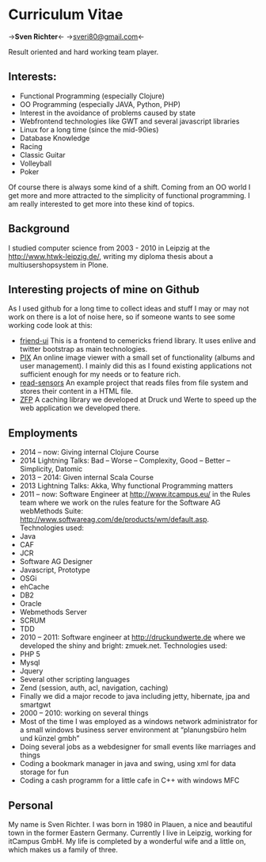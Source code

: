 # Curriculum Vitae

->**Sven Richter**<-
->sveri80@gmail.com<-

Result oriented and hard working team player.

## Interests:

* Functional Programming (especially Clojure)
* OO Programming (especially JAVA, Python, PHP)
* Interest in the avoidance of problems caused by state
* Webfrontend technologies like GWT and several javascript libraries
* Linux for a long time (since the mid-90ies)
* Database Knowledge
* Racing
* Classic Guitar
* Volleyball
* Poker

Of course there is always some kind of a shift. Coming from an OO world I get more and more attracted to the simplicity of functional programming. I am really interested to get more into these kind of topics.

## Background

I studied computer science from 2003 - 2010 in Leipzig at the http://www.htwk-leipzig.de/, writing my diploma thesis about a multiusershopsystem in Plone.

## Interesting projects of mine on Github
As I used github for a long time to collect ideas and stuff I may or may not work on there is a lot of noise here, so if someone wants to see some working code look at this:
* [friend-ui](https://github.com/sveri/friend-ui) This is a frontend to cemericks friend library. It uses enlive and twitter bootstrap as main technologies.
* [PIX](https://github.com/sveri/webpics_grails) An online image viewer with a small set of functionality (albums and user management). I mainly did this as I found existing applications not sufficient enough for my needs or to feature rich.
* [read-sensors](https://github.com/sveri/read-sensors) An example project that reads files from file system and stores their content in a HTML file.
* [ZFP](https://github.com/sveri/ZFP) A caching library we developed at Druck und Werte to speed up the web application we developed there.

## Employments

* 2014 – now: Giving internal Clojure Course
* 2014 Lightning Talks: Bad – Worse – Complexity, Good – Better – Simplicity, Datomic
* 2013 – 2014: Given internal Scala Course
* 2013 Lightning Talks: Akka, Why functional Programming matters
* 2011 – now: Software Engineer at http://www.itcampus.eu/ in the Rules team where we work on the rules feature for the Software AG webMethods Suite: http://www.softwareag.com/de/products/wm/default.asp.   
Technologies used:
 * Java 
 * CAF
 * JCR
 * Software AG Designer
 * Javascript, Prototype
 * OSGi
 * ehCache
 * DB2
 * Oracle
 * Webmethods Server
 * SCRUM
 * TDD
* 2010 – 2011: Software engineer at http://druckundwerte.de where we developed the shiny and bright: zmuek.net.   Technologies used:
 * PHP 5
 * Mysql
 * Jquery
 * Several other scripting languages
 * Zend (session, auth, acl, navigation, caching)
 * Finally we did a major recode to java including jetty, hibernate, jpa and smartgwt
* 2000 – 2010: working on several things
 * Most of the time I was employed as a windows network administrator for a small windows business server environment at “planungsbüro helm und künzel gmbh”
 * Doing several jobs as a webdesigner for small events like marriages and things
 * Coding a bookmark manager in java and swing, using xml for data storage for fun
 * Coding a cash programm for a little cafe in C++ with windows MFC


## Personal

My name is Sven Richter. I was born in 1980 in Plauen, a nice and beautiful town in the former Eastern Germany.
Currently I live in Leipzig, working for itCampus GmbH.
My life is completed by a wonderful wife and a little on, which makes us a family of three.